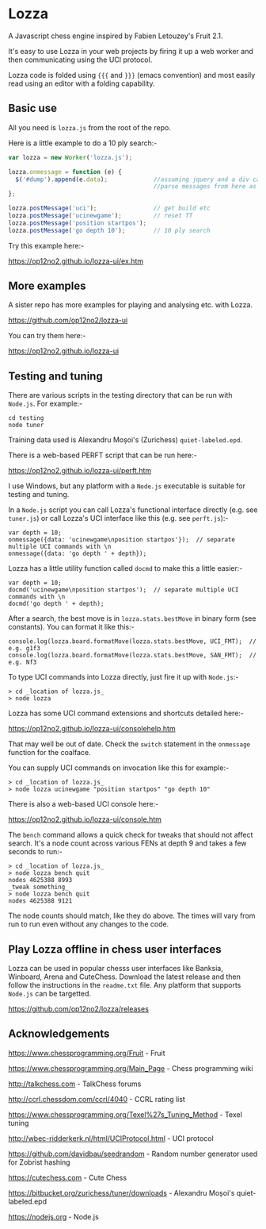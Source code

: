 # Lozza

A Javascript chess engine inspired by Fabien Letouzey's Fruit 2.1. 

It's easy to use Lozza in your web projects by firing it up a web worker and then communicating using the UCI protocol.

Lozza code is folded using ```{{{``` and ```}}}``` (emacs convention) and most easily read using an editor with a folding capability.

## Basic use

All you need is ```lozza.js``` from the root of the repo. 

Here is a little example to do a 10 ply search:-

```Javascript
var lozza = new Worker('lozza.js');

lozza.onmessage = function (e) {
  $('#dump').append(e.data);             //assuming jquery and a div called #dump
                                         //parse messages from here as required
};

lozza.postMessage('uci');                // get build etc
lozza.postMessage('ucinewgame');         // reset TT
lozza.postMessage('position startpos');
lozza.postMessage('go depth 10');        // 10 ply search
```

Try this example here:-

https://op12no2.github.io/lozza-ui/ex.htm

## More examples

A sister repo has more examples for playing and analysing etc. with Lozza.

https://github.com/op12no2/lozza-ui

You can try them here:-

https://op12no2.github.io/lozza-ui

## Testing and tuning

There are various scripts in the testing directory that can be run with ```Node.js```. For example:-

```
cd testing
node tuner
```

Training data used is Alexandru Moșoi's (Zurichess) ```quiet-labeled.epd```. 

There is a web-based PERFT script that can be run here:-

https://op12no2.github.io/lozza-ui/perft.htm

I use Windows, but any platform with a ```Node.js``` executable is suitable for testing and tuning.

In a ```Node.js``` script you can call Lozza's functional interface directly (e.g. see ```tuner.js```) or call Lozza's UCI interface like this (e.g. see ```perft.js```):-

```
var depth = 10;
onmessage({data: 'ucinewgame\nposition startpos'});  // separate multiple UCI commands with \n
onmessage({data: 'go depth ' + depth});
```

Lozza has a little utility function called ```docmd``` to make this a little easier:-

```
var depth = 10;
docmd('ucinewgame\nposition startpos');  // separate multiple UCI commands with \n
docmd('go depth ' + depth);
```

After a search, the best move is in ```lozza.stats.bestMove``` in binary form (see constants). You can format it like this:-

```
console.log(lozza.board.formatMove(lozza.stats.bestMove, UCI_FMT);  // e.g. g1f3
console.log(lozza.board.formatMove(lozza.stats.bestMove, SAN_FMT);  // e.g. Nf3
```

To type UCI commands into Lozza directly, just fire it up with ```Node.js```:-

```
> cd _location of lozza.js_
> node lozza
```

Lozza has some UCI command extensions and shortcuts detailed here:-

https://op12no2.github.io/lozza-ui/consolehelp.htm

That may well be out of date. Check the ```switch``` statement in the ```onmessage``` function for the coalface.

You can supply UCI commands on invocation like this for example:-

```
> cd _location of lozza.js_
> node lozza ucinewgame "position startpos" "go depth 10"
```
There is also a web-based UCI console here:-

https://op12no2.github.io/lozza-ui/console.htm

The ```bench``` command allows a quick check for tweaks that should not affect search. It's a node count across various FENs at depth 9 and takes a few seconds to run:-

```
> cd _location of lozza.js_
> node lozza bench quit
nodes 4625388 8993
_tweak something_
> node lozza bench quit
nodes 4625388 9121
```

The node counts should match, like they do above. The times will vary from run to run even without any changes to the code.

## Play Lozza offline in chess user interfaces

Lozza can be used in popular chesss user interfaces like Banksia, Winboard, Arena and CuteChess. Download the latest release and then follow the instructions in the ```readme.txt``` file.  Any platform that supports ```Node.js``` can be targetted. 

https://github.com/op12no2/lozza/releases
  
## Acknowledgements

https://www.chessprogramming.org/Fruit - Fruit

https://www.chessprogramming.org/Main_Page - Chess programming wiki

http://talkchess.com - TalkChess forums

http://ccrl.chessdom.com/ccrl/4040 - CCRL rating list

https://www.chessprogramming.org/Texel%27s_Tuning_Method - Texel tuning

http://wbec-ridderkerk.nl/html/UCIProtocol.html - UCI protocol

https://github.com/davidbau/seedrandom - Random number generator used for Zobrist hashing

https://cutechess.com - Cute Chess

https://bitbucket.org/zurichess/tuner/downloads - Alexandru Moșoi's quiet-labeled.epd

https://nodejs.org - Node.js
